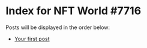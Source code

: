 # Index for NFT World #7716
Posts will be displayed in the order below:

- [Your first post](./001-first.md)

